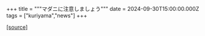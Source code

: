 +++
title = """マダニに注意しましょう"""
date = 2024-09-30T15:00:00.000Z
tags = ["kuriyama","news"]
+++


[[source]](https://www.town.kuriyama.hokkaido.jp/soshiki/38/28902.html)

